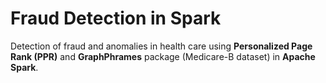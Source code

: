 # Fraud Detection in Spark

Detection of fraud and anomalies in health care using **Personalized Page Rank (PPR)**  and **GraphPhrames** package (Medicare-B dataset) in **Apache Spark**.